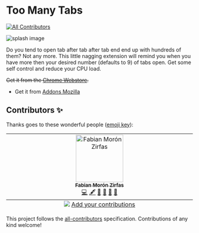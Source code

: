 # Too Many Tabs
<!-- ALL-CONTRIBUTORS-BADGE:START - Do not remove or modify this section -->
[![All Contributors](https://img.shields.io/badge/all_contributors-1-orange.svg?style=flat-square)](#contributors-)
<!-- ALL-CONTRIBUTORS-BADGE:END -->

![splash image](canvas-large.png)

Do you tend to open tab after tab after tab end end up with hundreds of them? Not any more. This little nagging extension will remind you when you have more then your desired number (defaults to 9) of tabs open. Get some self control and reduce your CPU load.

~~Get it from the [Chrome Webstore](https://chrome.google.com/webstore/detail/to-many-tabs/nlkndibnjffddomkegpgkeejdahifpop).~~

- Get it from [Addons Mozilla](https://addons.mozilla.org/en-US/firefox/addon/too-many-tabs/?src=search)

## Contributors ✨

Thanks goes to these wonderful people ([emoji key](https://allcontributors.org/docs/en/emoji-key)):

<!-- ALL-CONTRIBUTORS-LIST:START - Do not remove or modify this section -->
<!-- prettier-ignore-start -->
<!-- markdownlint-disable -->
<table>
  <tbody>
    <tr>
      <td align="center" valign="top" width="14.28%"><a href="https://fabianmoronzirfas.me/"><img src="https://avatars.githubusercontent.com/u/315106?v=4?s=128" width="128px;" alt="Fabian Morón Zirfas"/><br /><sub><b>Fabian Morón Zirfas</b></sub></a><br /><a href="https://github.com/ff6347/too-many-tabs/commits?author=ff6347" title="Code">💻</a> <a href="#content-ff6347" title="Content">🖋</a> <a href="#design-ff6347" title="Design">🎨</a> <a href="https://github.com/ff6347/too-many-tabs/commits?author=ff6347" title="Documentation">📖</a> <a href="#ideas-ff6347" title="Ideas, Planning, & Feedback">🤔</a> <a href="#maintenance-ff6347" title="Maintenance">🚧</a></td>
    </tr>
  </tbody>
  <tfoot>
    <tr>
      <td align="center" size="13px" colspan="7">
        <img src="https://raw.githubusercontent.com/all-contributors/all-contributors-cli/1b8533af435da9854653492b1327a23a4dbd0a10/assets/logo-small.svg">
          <a href="https://all-contributors.js.org/docs/en/bot/usage">Add your contributions</a>
        </img>
      </td>
    </tr>
  </tfoot>
</table>

<!-- markdownlint-restore -->
<!-- prettier-ignore-end -->

<!-- ALL-CONTRIBUTORS-LIST:END -->

This project follows the [all-contributors](https://github.com/all-contributors/all-contributors) specification. Contributions of any kind welcome!